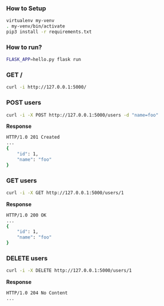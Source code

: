 ### How to Setup

```sh
virtualenv my-venv
. my-venv/bin/activate
pip3 install -r requirements.txt
```

### How to run?
```sh
FLASK_APP=hello.py flask run
```

### GET /

```sh
curl -i http://127.0.0.1:5000/
```

### POST users

```sh
curl -i -X POST http://127.0.0.1:5000/users -d "name=foo"
```

__Response__

```sh
HTTP/1.0 201 Created
...
{
    "id": 1,
    "name": "foo"
}
```

### GET users

```sh
curl -i -X GET http://127.0.0.1:5000/users/1 
```

__Response__

```sh
HTTP/1.0 200 OK
...
{
    "id": 1,
    "name": "foo"
}
```

### DELETE users

```sh
curl -i -X DELETE http://127.0.0.1:5000/users/1 
```

__Response__

```sh
HTTP/1.0 204 No Content
...
```
